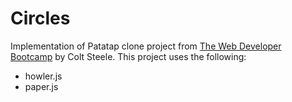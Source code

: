 # Circles
Implementation of Patatap clone project from [The Web Developer Bootcamp](https://www.udemy.com/the-web-developer-bootcamp/) by Colt Steele. This project uses the following:
 - howler.js
 - paper.js

